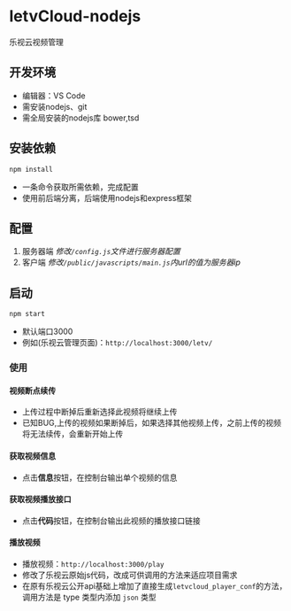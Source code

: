 # letvCloud-nodejs
乐视云视频管理

## 开发环境
* 编辑器：VS Code
* 需安装nodejs、git
* 需全局安装的nodejs库 bower,tsd

## 安装依赖
`npm install`
* 一条命令获取所需依赖，完成配置
* 使用前后端分离，后端使用nodejs和express框架

## 配置
1. 服务器端
*修改`/config.js`文件进行服务器配置*
2. 客户端
*修改`/public/javascripts/main.js`内url的值为服务器ip*
	
## 启动 
`npm start`
* 默认端口3000
* 例如(乐视云管理页面)：`http://localhost:3000/letv/`
	
### 使用

#### 视频断点续传
* 上传过程中断掉后重新选择此视频将继续上传
* 已知BUG,上传的视频如果断掉后，如果选择其他视频上传，之前上传的视频将无法续传，会重新开始上传

#### 获取视频信息
* 点击**信息**按钮，在控制台输出单个视频的信息

#### 获取视频播放接口
* 点击**代码**按钮，在控制台输出此视频的播放接口链接

#### 播放视频
* 播放视频：`http://localhost:3000/play`
* 修改了乐视云原始js代码，改成可供调用的方法来适应项目需求
* 在原有乐视云公开api基础上增加了直接生成`letvcloud_player_conf`的方法，调用方法是 type 类型内添加 ``json`` 类型
